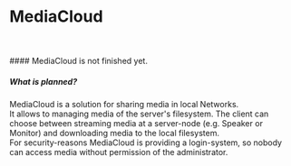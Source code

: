 # MediaCloud
<br />
<br />
#### MediaCloud is not finished yet.
<br />

##### What is planned?

MediaCloud is a solution for sharing media in local Networks.<br />
It allows to managing media of the server's filesystem. The client can choose between streaming media at a server-node (e.g. Speaker or Monitor) and downloading media to the local filesystem. <br />
For security-reasons MediaCloud is providing a login-system, so nobody can access media without permission of the administrator.
